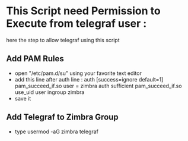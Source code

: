 # This Script need Permission to Execute from telegraf user :
here the step to allow telegraf using this script

## Add PAM Rules
- open "/etc/pam.d/su" using your favorite text editor
- add this line after auth line :
  auth       [success=ignore default=1] pam_succeed_if.so user = zimbra
  auth       sufficient   pam_succeed_if.so use_uid user ingroup zimbra
- save it

## Add Telegraf to Zimbra Group
- type usermod -aG zimbra telegraf
